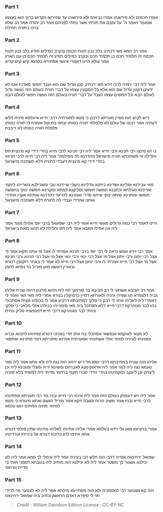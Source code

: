 
### Part 1
אמרו חכמים ולא פירשוהו אמרו נביאים ולא פירשוהו עד שפירשו הקדוש ברוך הוא בעצמו שנאמר ויאמר ה׳ על עזבם את תורתי אשר נתתי לפניהם אמר רב יהודה אמר רב שלא ברכו בתורה תחילה

### Part 2
אמר רב חמא מאי דכתיב בלב נבון תנוח חכמה ובקרב כסילים תודע בלב נבון תנוח חכמה זה תלמיד חכם בן תלמיד חכם ובקרב כסילים תודע זה תלמיד חכם בן עם הארץ אמר עולא היינו דאמרי אינשי אסתירא בלגינא קיש קיש קריא

### Part 3
אמר ליה רבי ירמיה לרבי זירא מאי דכתיב קטן וגדול שם הוא ועבד חפשי מאדניו אטו לא ידעינן דקטן וגדול שם הוא אלא כל המקטין עצמו על דברי תורה בעולם הזה נעשה גדול לעולם הבא וכל המשים עצמו כעבד על דברי תורה בעולם הזה נעשה חפשי לעולם הבא

### Part 4
ריש לקיש הוה מציין מערתא דרבנן כי מטא למערתיה דרבי חייא איעלמא מיניה חלש דעתיה אמר רבונו של עולם לא פלפלתי תורה כמותו יצתה בת קול ואמרה לו תורה כמותו פלפלת תורה כמותו לא ריבצת

### Part 5
כי הוו מינצו רבי חנינא ורבי חייא אמר ליה רבי חנינא לרבי חייא בהדי דידי קא מינצית חס וחלילה אי משתכחא תורה מישראל מהדרנא לה מפילפולי אמר ליה רבי חייא לרבי חנינא בהדי דידי קא מינצית דעבדי לתורה דלא תשתכח מישראל

### Part 6
מאי עבידנא אזלינא ושדינא כיתנא וגדלינא נישבי וציידנא טבי ומאכילנא בשרייהו ליתמי ואריכנא מגילתא וכתבנא חמשה חומשי וסליקנא למתא ומקרינא חמשה ינוקי בחמשה חומשי ומתנינא שיתא ינוקי שיתא סדרי ואמרנא להו עד דהדרנא ואתינא אקרו אהדדי ואתנו אהדדי ועבדי לה לתורה דלא תשתכח מישראל

### Part 7
היינו דאמר רבי כמה גדולים מעשי חייא אמר ליה רבי ישמעאל ברבי יוסי אפילו ממר אמר ליה אין אפילו מאבא אמר ליה חס וחלילה לא תהא כזאת בישראל

### Part 8
אמר רבי זירא אמש נראה לי רבי יוסי ברבי חנינא אמרתי לו אצל מי אתה תקוע אמר לי אצל רבי יוחנן ורבי יוחנן אצל מי אצל רבי ינאי ורבי ינאי אצל מי אצל רבי חנינא ורבי חנינא אצל מי אצל רבי חייא אמרתי לו ורבי יוחנן אצל רבי חייא לא אמר לי באתר דזקוקין דנורא ובעורין דאשא מאן מעייל בר נפחא לתמן

### Part 9
אמר רב חביבא אשתעי לי רב חביבא בר סורמקי חזי ליה ההוא מרבנן דהוה שכיח אליהו גביה דלצפרא הוו שפירן עיניה ולאורתא דמיין כדמיקלין בנורא אמרי ליה מאי האי ואמר לי דאמרי ליה לאליהו אחוי לי רבנן כי סלקי למתיבתא דרקיע אמר לי בכולהו מצית אסתכולי בהו לבר מגוהרקא דרבי חייא דלא תסתכל ביה מאי סימנייהו בכולהו אזלי מלאכי כי סלקי ונחתי לבר מגוהרקא דרבי חייא דמנפשיה סליק ונחית

### Part 10
לא מצאי לאוקמא אנפשאי אסתכלי בה אתו תרי בוטיטי דנורא ומחיוהו לההוא גברא וסמינהו לעיניה למחר אזלי אשתטחי אמערתיה אמינא מתנייתא דמר מתנינא ואתסאי

### Part 11
אליהו הוה שכיח במתיבתא דרבי יומא חד ריש ירחא הוה נגה ליה ולא אתא אמר ליה מאי טעמא נגה ליה למר אמר ליה אדאוקימנא לאברהם ומשינא ידיה ומצלי ומגנינא ליה וכן ליצחק וכן ליעקב ולוקמינהו בהדי הדדי סברי תקפי ברחמי ומייתי ליה למשיח בלא זמניה

### Part 12
אמר ליה ויש דוגמתן בעולם הזה אמר ליה איכא רבי חייא ובניו גזר רבי תעניתא אחתינהו לרבי חייא ובניו אמר משיב הרוח ונשבה זיקא אמר מוריד הגשם ואתא מיטרא כי מטא למימר מחיה המתים רגש עלמא

### Part 13
אמרי ברקיעא מאן גלי רזיא בעלמא אמרי אליהו אתיוהו לאליהו מחיוהו שתין פולסי דנורא אתא אידמי להו כדובא דנורא על בינייהו וטרדינהו

### Part 14
שמואל ירחינאה אסייה דרבי הוה חלש רבי בעיניה אמר ליה אימלי לך סמא אמר ליה לא יכילנא אשטר לך משטר אמר ליה לא יכילנא הוה מותיב ליה בגובתא דסמני תותי בי סדייה ואיתסי

### Part 15
הוה קא מצטער רבי למסמכיה ולא הוה מסתייעא מילתא אמר ליה לא לצטער מר לדידי חזי לי סיפרא דאדם הראשון וכתיב ביה שמואל ירחינאה

>Credit : William Davidson Edition
>License : CC-BY-NC